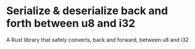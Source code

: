 # Serialize & deserialize back and forth between u8 and i32
A Rust library that safely converts, back and forward, between u8 and i32


